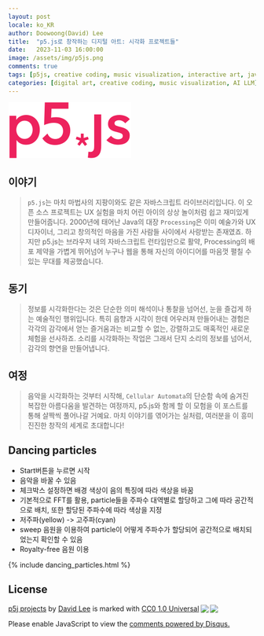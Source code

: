 ```yaml
---
layout: post
locale: ko_KR
author: Doowoong(David) Lee
title:  "p5.js로 창작하는 디지털 아트: 시각화 프로젝트들"
date:   2023-11-03 16:00:00
image: /assets/img/p5js.png
comments: true
tags: [p5js, creative coding, music visualization, interactive art, javascript]
categories: [digital art, creative coding, music visualization, AI LLM]
---
```

![p5js w:100](/assets/img/p5js.png)

## 이야기
> `p5.js`는 마치 마법사의 지팡이와도 같은 자바스크립트 라이브러리입니다. 이 오픈 소스 프로젝트는 UX 실험을 마치 어린 아이의 상상 놀이처럼 쉽고 재미있게 만들어줍니다. 2000년에 태어난 Java의 대장 `Processing`은 이미 예술가와 UX 디자이너, 그리고 창의적인 마음을 가진 사람들 사이에서 사랑받는 존재였죠. 하지만 p5.js는 브라우저 내의 자바스크립트 런타임만으로 활약, Processing의 배포 제약을 가볍게 뛰어넘어 누구나 웹을 통해 자신의 아이디어를 마음껏 펼칠 수 있는 무대를 제공했습니다.

## 동기
> 정보를 시각화한다는 것은 단순한 의미 해석이나 통찰을 넘어선, 눈을 즐겁게 하는 예술적인 행위입니다. 특히 음향과 시각이 한데 어우러져 만들어내는 경험은 각각의 감각에서 얻는 즐거움과는 비교할 수 없는, 강렬하고도 매혹적인 새로운 체험을 선사하죠. 소리를 시각화하는 작업은 그래서 단지 소리의 정보를 넘어서, 감각의 향연을 만들어냅니다.

## 여정
> 음악을 시각화하는 것부터 시작해, `Cellular Automata`의 단순함 속에 숨겨진 복잡한 아름다움을 발견하는 여정까지, p5.js와 함께 할 이 모험을 이 포스트를 통해 살짝씩 풀어나갈 거예요. 마치 이야기를 엮어가는 실처럼, 여러분을 이 흥미진진한 창작의 세계로 초대합니다!


## Dancing particles
- Start버튼을 누르면 시작
- 음악을 바꿀 수 있음
- 체크박스 설정하면 배경 색상이 음의 특징에 따라 색상을 바꿈
- 기본적으로 FFT를 활용, particle들을 주파수 대역별로 할당하고 그에 따라 공간적으로 배치, 또한 할당된 주파수에 따라 색상을 지정
- 저주파(yellow) -> 고주파(cyan)
- sweep 음원을 이용하여 particle이 어떻게 주파수가 할당되어 공간적으로 배치되었는지 확인할 수 있음
- Royalty-free 음원 이용

{% include dancing_particles.html %}


## License
<p xmlns:cc="http://creativecommons.org/ns#" xmlns:dct="http://purl.org/dc/terms/"><a property="dct:title" rel="cc:attributionURL" href="https://fritzprix.github.io/ai/llm/2023/11/03/p5js-music-vis.html">p5j projects</a> by <a rel="cc:attributionURL dct:creator" property="cc:attributionName" href="https://fritzprix.github.io/about/">David Lee</a> is marked with <a href="http://creativecommons.org/publicdomain/zero/1.0?ref=chooser-v1" target="_blank" rel="license noopener noreferrer" style="display:inline-block;">CC0 1.0 Universal<img style="height:22px!important;margin-left:3px;vertical-align:text-bottom;" src="https://mirrors.creativecommons.org/presskit/icons/cc.svg?ref=chooser-v1"><img style="height:22px!important;margin-left:3px;vertical-align:text-bottom;" src="https://mirrors.creativecommons.org/presskit/icons/zero.svg?ref=chooser-v1"></a></p>


<div id="disqus_thread"></div>
<script>
    var disqus_config = function () {
        this.page.url = PAGE_URL; // Replace with your page's canonical URL variable
        this.page.identifier = PAGE_IDENTIFIER; // Replace PAGE_IDENTIFIER with your page's unique identifier variable
    };
    (function() {
        var d = document, s = d.createElement('script');
        s.src = 'https://fritzprix.disqus.com/embed.js';
        s.setAttribute('data-timestamp', +new Date());
        (d.head || d.body).appendChild(s);
    })();
</script>
<noscript>Please enable JavaScript to view the <a href="https://disqus.com/?ref_noscript">comments powered by Disqus.</a></noscript>
